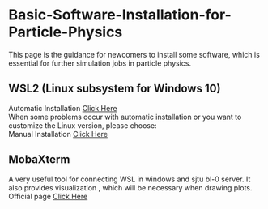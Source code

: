 # Basic-Software-Installation-for-Particle-Physics

This page is the guidance for newcomers to install some software, which is essential for further simulation jobs in particle physics.

## WSL2 (Linux subsystem for Windows 10)
Automatic Installation [Click Here](https://docs.microsoft.com/zh-cn/windows/wsl/install)  
When some problems occur with automatic installation or you want to customize the Linux version, please choose:\
Manual Installation [Click Here](https://docs.microsoft.com/zh-cn/windows/wsl/install-manual)

## MobaXterm
A very useful tool for connecting WSL in windows and sjtu bl-0 server. It also provides visualization , which will be necessary when drawing plots.\
Official page [Click Here](https://mobaxterm.mobatek.net/)